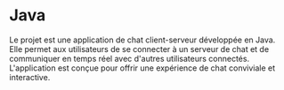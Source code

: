 # Java
Le projet est une application de chat client-serveur développée en Java. Elle permet aux utilisateurs de se connecter à un serveur de chat et de communiquer en temps réel avec d'autres utilisateurs connectés. L'application est conçue pour offrir une expérience de chat conviviale et interactive.
